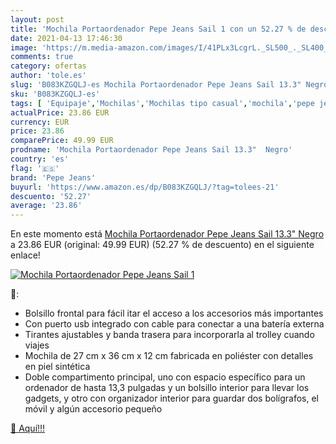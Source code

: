 ```yaml
---
layout: post
title: 'Mochila Portaordenador Pepe Jeans Sail 1 con un 52.27 % de descuento'
date: 2021-04-13 17:46:30
image: 'https://m.media-amazon.com/images/I/41PLx3LcgrL._SL500_._SL400_.jpg'
comments: true
category: ofertas
author: 'tole.es'
slug: 'B083KZGQLJ-es Mochila Portaordenador Pepe Jeans Sail 13.3" Negro'
sku: 'B083KZGQLJ-es'
tags: [ 'Equipaje','Mochilas','Mochilas tipo casual','mochila','pepe jeans', ]
actualPrice: 23.86 EUR
currency: EUR
price: 23.86
comparePrice: 49.99 EUR
prodname: 'Mochila Portaordenador Pepe Jeans Sail 13.3"  Negro'
country: 'es'
flag: '🇪🇸'
brand: 'Pepe Jeans'
buyurl: 'https://www.amazon.es/dp/B083KZGQLJ/?tag=tolees-21'
descuento: '52.27'
average: '23.86'
---
```


En este momento está [Mochila Portaordenador Pepe Jeans Sail 13.3"  Negro](https://www.amazon.es/dp/B083KZGQLJ/?tag=tolees-21) a 23.86 EUR (original: 49.99 EUR) (52.27 %  de descuento) en el siguiente enlace!

[![Mochila Portaordenador Pepe Jeans Sail 1](https://m.media-amazon.com/images/I/41PLx3LcgrL._SL500_._SL400_.jpg)](https://www.amazon.es/dp/B083KZGQLJ/?tag=tolees-21)

🔎:

- Bolsillo frontal para fácil itar el acceso a los accesorios más importantes
- Con puerto usb integrado con cable para conectar a una batería externa
- Tirantes ajustables y banda trasera para incorporarla al trolley cuando viajes
- Mochila de 27 cm x 36 cm x 12 cm fabricada en poliéster con detalles en piel sintética
- Doble compartimento principal, uno con espacio específico para un ordenador de hasta 13,3 pulgadas y un bolsillo interior para llevar los gadgets, y otro con organizador interior para guardar dos bolígrafos, el móvil y algún accesorio pequeño

[🛒 Aquí!!!](https://www.amazon.es/dp/B083KZGQLJ/?tag=tolees-21)
